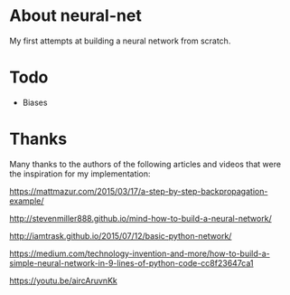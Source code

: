 # About neural-net

My first attempts at building a neural network from scratch.


# Todo

- Biases


# Thanks

Many thanks to the authors of the following articles and videos that were the inspiration for my implementation:

https://mattmazur.com/2015/03/17/a-step-by-step-backpropagation-example/

http://stevenmiller888.github.io/mind-how-to-build-a-neural-network/

http://iamtrask.github.io/2015/07/12/basic-python-network/

https://medium.com/technology-invention-and-more/how-to-build-a-simple-neural-network-in-9-lines-of-python-code-cc8f23647ca1

https://youtu.be/aircAruvnKk
